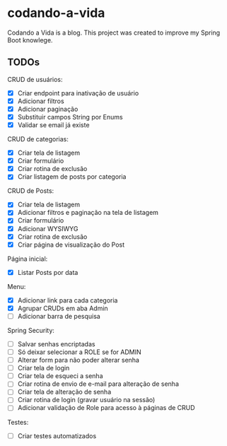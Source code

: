 # codando-a-vida
Codando a Vida is a blog. This project was created to improve my Spring Boot knowlege.

## TODOs

CRUD de usuários:
- [X] Criar endpoint para inativação de usuário
- [X] Adicionar filtros
- [X] Adicionar paginação
- [X] Substituir campos String por Enums
- [X] Validar se email já existe

CRUD de categorias:
- [X] Criar tela de listagem
- [X] Criar formulário
- [X] Criar rotina de exclusão
- [X] Criar listagem de posts por categoria

CRUD de Posts:
- [X] Criar tela de listagem
- [X] Adicionar filtros e paginação na tela de listagem
- [X] Criar formulário
- [X] Adicionar WYSIWYG
- [X] Criar rotina de exclusão
- [X] Criar página de visualização do Post

Página inicial:
- [X] Listar Posts por data

Menu:
- [X] Adicionar link para cada categoria
- [X] Agrupar CRUDs em aba Admin
- [ ] Adicionar barra de pesquisa

Spring Security:
- [ ] Salvar senhas encriptadas
- [ ] Só deixar selecionar a ROLE se for ADMIN
- [ ] Alterar form para não poder alterar senha
- [ ] Criar tela de login
- [ ] Criar tela de esqueci a senha
- [ ] Criar rotina de envio de e-mail para alteração de senha
- [ ] Criar tela de alteração de senha
- [ ] Criar rotina de login (gravar usuário na sessão)
- [ ] Adicionar validação de Role para acesso à páginas de CRUD

Testes:
- [ ] Criar testes automatizados
